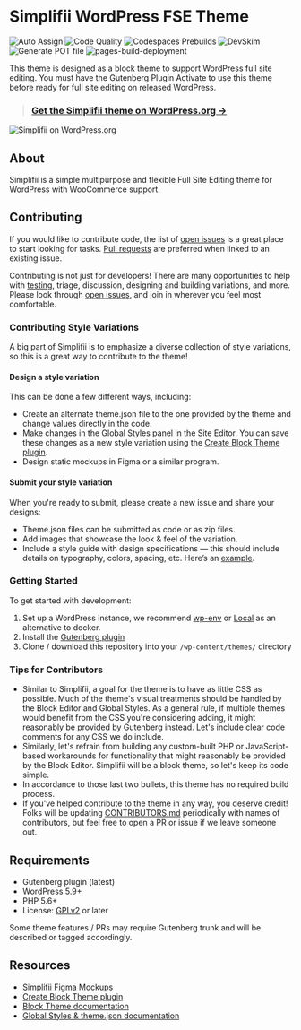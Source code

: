 # Simplifii WordPress FSE Theme

![Auto Assign](https://github.com/leogopal/simplifii/actions/workflows/auto-assign.yml/badge.svg) ![Code Quality](https://github.com/leogopal/simplifii/actions/workflows/lint.yml/badge.svg) ![Codespaces Prebuilds](https://github.com/leogopal/simplifii/actions/workflows/codespaces/create_codespaces_prebuilds/badge.svg) ![DevSkim](https://github.com/leogopal/simplifii/actions/workflows/devskim.yml/badge.svg) ![Generate POT file](https://github.com/leogopal/simplifii/actions/workflows/pot.yml/badge.svg) ![pages-build-deployment](https://github.com/leogopal/simplifii/actions/workflows/pages/pages-build-deployment/badge.svg)

This theme is designed as a block theme to support WordPress full site editing. You must have the Gutenberg Plugin Activate to use this theme before ready for full site editing on released WordPress.

> ### [**Get the Simplifii theme on WordPress.org →**](https://wordpress.org/themes/simplifii/)

![Simplifii on WordPress.org](https://user-images.githubusercontent.com/4948323/187800730-b4e58dda-c100-4e3d-892d-d58d79631c91.png)

## About

Simplifii is a simple multipurpose and flexible Full Site Editing theme for WordPress with WooCommerce support.

## Contributing

If you would like to contribute code, the list of [open issues](https://github.com/leogopal/simplifii/issues) is a great place to start looking for tasks. [Pull requests](https://github.com/leogopal/simplifii/pulls) are preferred when linked to an existing issue.

Contributing is not just for developers! There are many opportunities to help with [testing](#getting-started), triage, discussion, designing and building variations, and more. Please look through [open issues](https://github.com/leogopal/simplifii/issues), and join in wherever you feel most comfortable.

### Contributing Style Variations

A big part of Simplifii is to emphasize a diverse collection of style variations, so this is a great way to contribute to the theme!

#### Design a style variation

This can be done a few different ways, including:

- Create an alternate theme.json file to the one provided by the theme and change values directly in the code.
- Make changes in the Global Styles panel in the Site Editor. You can save these changes as a new style variation using the [Create Block Theme plugin](https://wordpress.org/plugins/create-block-theme/).
- Design static mockups in Figma or a similar program.

#### Submit your style variation

When you're ready to submit, please create a new issue and share your designs:

- Theme.json files can be submitted as code or as zip files.
- Add images that showcase the look & feel of the variation.
- Include a style guide with design specifications — this should include details on typography, colors, spacing, etc. Here’s an [example](https://www.figma.com/community/file/1136340417938880987).

### Getting Started

To get started with development:

1.  Set up a WordPress instance, we recommend [wp-env](https://developer.wordpress.org/block-editor/handbook/tutorials/devenv/) or [Local](https://localwp.com/) as an alternative to docker.
2.  Install the [Gutenberg plugin](https://wordpress.org/plugins/gutenberg/)
3.  Clone / download this repository into your `/wp-content/themes/` directory

### Tips for Contributors

- Similar to Simplifii, a goal for the theme is to have as little CSS as possible. Much of the theme's visual treatments should be handled by the Block Editor and Global Styles. As a general rule, if multiple themes would benefit from the CSS you're considering adding, it might reasonably be provided by Gutenberg instead. Let's include clear code comments for any CSS we do include.
- Similarly, let's refrain from building any custom-built PHP or JavaScript-based workarounds for functionality that might reasonably be provided by the Block Editor. Simplifii will be a block theme, so let's keep its code simple.
- In accordance to those last two bullets, this theme has no required build process.
- If you've helped contribute to the theme in any way, you deserve credit! Folks will be updating [CONTRIBUTORS.md](CONTRIBUTORS.md) periodically with names of contributors, but feel free to open a PR or issue if we leave someone out.

## Requirements

- Gutenberg plugin (latest)
- WordPress 5.9+
- PHP 5.6+
- License: [GPLv2](http://www.gnu.org/licenses/gpl-2.0.html) or later

Some theme features / PRs may require Gutenberg trunk and will be described or tagged accordingly.

## Resources

- [Simplifii Figma Mockups](https://www.figma.com/file/OxgciXlJT84BH1083xFjCY/Simplifii-Theme?node-id=301%3A469)
- [Create Block Theme plugin](https://github.com/WordPress/create-block-theme)
- [Block Theme documentation](https://developer.wordpress.org/block-editor/how-to-guides/themes/block-theme-overview)
- [Global Styles & theme.json documentation](https://developer.wordpress.org/block-editor/how-to-guides/themes/theme-json/)
